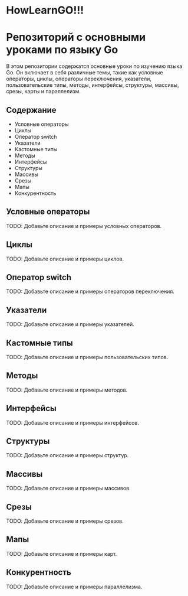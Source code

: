 # HowLearnGO!!!

# Репозиторий с основными уроками по языку Go

В этом репозитории содержатся основные уроки по изучению языка Go. Он включает в себя различные темы, такие как условные операторы, циклы, операторы переключения, указатели, пользовательские типы, методы, интерфейсы, структуры, массивы, срезы, карты и параллелизм.

## Содержание

- Условные операторы
- Циклы
- Оператор switch
- Указатели
- Кастомные типы
- Методы
- Интерфейсы
- Структуры
- Массивы
- Срезы
- Мапы
- Конкурентность

## Условные операторы

TODO: Добавьте описание и примеры условных операторов.

## Циклы

TODO: Добавьте описание и примеры циклов.

## Оператор switch

TODO: Добавьте описание и примеры операторов переключения.

## Указатели

TODO: Добавьте описание и примеры указателей.

## Кастомные типы

TODO: Добавьте описание и примеры пользовательских типов.

## Методы

TODO: Добавьте описание и примеры методов.

## Интерфейсы

TODO: Добавьте описание и примеры интерфейсов.

## Структуры

TODO: Добавьте описание и примеры структур.

## Массивы

TODO: Добавьте описание и примеры массивов.

## Срезы

TODO: Добавьте описание и примеры срезов.

## Мапы

TODO: Добавьте описание и примеры карт.

## Конкурентность

TODO: Добавьте описание и примеры параллелизма.



